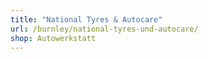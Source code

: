 ```yaml
---
title: "National Tyres & Autocare"
url: /burnley/national-tyres-und-autocare/
shop: Autowerkstatt
---
```

